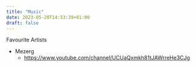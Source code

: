 ```yaml
---
title: "Music"
date: 2023-05-20T14:53:39+01:00
draft: false
---
```


Favourite Artists
- Mezerg
  - https://www.youtube.com/channel/UCUaQxmkh81tJAWrreHe3CJg
